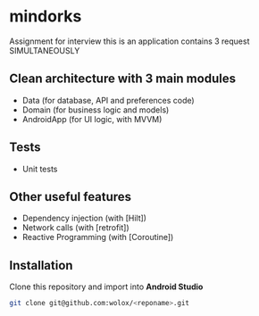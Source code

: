 # mindorks
Assignment for interview 
this is an application contains 3 request SIMULTANEOUSLY

## Clean architecture with 3 main modules
- Data (for database, API and preferences code)
- Domain (for business logic and models)
- AndroidApp (for UI logic, with MVVM)

## Tests
- Unit tests

## Other useful features
- Dependency injection (with [Hilt])
- Network calls (with [retrofit])
- Reactive Programming (with [Coroutine])
  
## Installation
Clone this repository and import into **Android Studio**
```bash
git clone git@github.com:wolox/<reponame>.git
```
